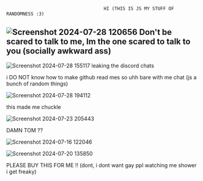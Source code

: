                                         HI (THIS IS JS MY STUFF OF RANDOMNESS :3)


##  ![Screenshot 2024-07-28 120656](https://github.com/user-attachments/assets/f78d36eb-498c-46c3-bbd4-e7d642edd010) Don't be scared to talk to me, Im the one scared to talk to you (socially awkward ass)
![Screenshot 2024-07-28 155117](https://github.com/user-attachments/assets/323b8306-dc79-4b0f-b717-a594152d6d4f) leaking the discord chats
<center></center>  <center></center>
                              i DO NOT know how to make github read mes so uhh bare with me chat (js a bunch of random things)

                              




![Screenshot 2024-07-28 194112](https://github.com/user-attachments/assets/7f385a47-db6f-4aa7-a203-2c7308b1b378) 

this made me chuckle

![Screenshot 2024-07-23 205443](https://github.com/user-attachments/assets/1cc7cb87-0167-491a-985a-e3f4aed5d324)

DAMN TOM ?? 

![Screenshot 2024-07-16 122046](https://github.com/user-attachments/assets/7a49ae2d-1fb4-497d-a9be-6deebfb2e1fe)


![Screenshot 2024-07-20 135850](https://github.com/user-attachments/assets/1673c57d-559b-4853-96ef-572bd575d8fb)

PLEASE BUY THIS FOR ME !! (dont, i dont want gay ppl watching me shower i get freaky)
